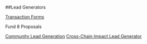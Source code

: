 ##Lead Generators

[Transaction Forms](https://github.com/treasuryguild/Lead-Generators/issues/new/choose)

Fund 8 Proposals

[Community Lead Generation](https://cardano.ideascale.com/c/idea/397339)
[Cross-Chain Impact Lead Generator](https://cardano.ideascale.com/c/idea/402760)
